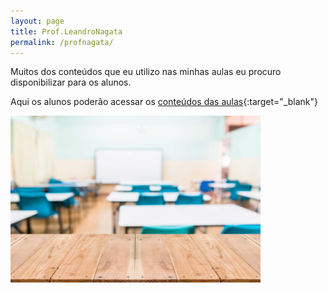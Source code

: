```yaml
---
layout: page
title: Prof.LeandroNagata
permalink: /profnagata/
---
```

Muitos dos conteúdos que eu utilizo nas minhas aulas eu procuro disponibilizar para os alunos.

Aqui os alunos poderão acessar os [conteúdos das aulas](https://prof.leandronagata.com.br){:target="_blank"}

<a href="https://prof.leandronagata.com.br" target="_blank"><img src="/assets/img/saladeaula.jpg" width="400"></a>